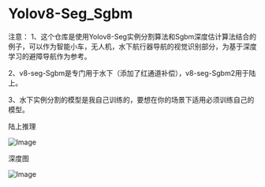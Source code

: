 # Yolov8-Seg_Sgbm
注意：
1、这个仓库是使用Yolov8-Seg实例分割算法和Sgbm深度估计算法结合的例子，可以作为智能小车，无人机，水下航行器导航的视觉识别部分，为基于深度学习的避障导航作为参考。

2、v8-seg-Sgbm是专门用于水下（添加了红通道补偿），v8-seg-Sgbm2用于陆上。

3、水下实例分割的模型是我自己训练的，要想在你的场景下适用必须训练自己的模型。

陆上推理

![Image](https://github.com/user-attachments/assets/8dfce9ed-85ba-47b4-b1d3-f9a75fdb3912)

深度图

![Image](https://github.com/user-attachments/assets/79113281-6d84-498e-b58e-9c7542eb94e4)
